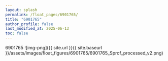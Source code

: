 ```yaml
---
layout: splash
permalink: /float_pages/6901765/
title: "6901765"
author_profile: false
last_modified_at: 2025-06-13
toc: false
---
```

 
6901765
![img-png]({{ site.url }}{{ site.baseurl }}/assets/images/float_figures/6901765/6901765_Sprof_processed_v2.png)